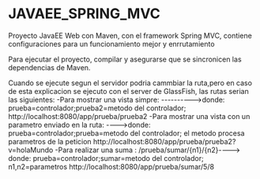 # JAVAEE_SPRING_MVC
Proyecto JavaEE Web con Maven, con el framework Spring MVC, contiene configuraciones para un funcionamiento mejor y enrrutamiento

Para ejecutar el proyecto, compilar y asegurarse que se sincronicen las dependencias de Maven.

Cuando se ejecute segun el servidor podria cammbiar la ruta,pero en caso de esta explicacion se ejecuto con el server de GlassFish,
las rutas serian las siguientes: 
-Para mostrar una vista simpre: ---------->donde: prueba=controlador;prueba2=metodo del controlador; 
  http://localhost:8080/app/prueba/prueba2
-Para mostrar una vista con un parametro enviado en la ruta: ---->donde: prueba=controlador;prueba=metodo del controlador; el metodo procesa parametros de la peticion
  http://localhost:8080/app/prueba/prueba2?v=holaMundo
-Para realizar una suma  :   /prueba/sumar/{n1}/{n2}----> donde: prueba=controlador;sumar=metodo del controlador; n1,n2=parametros
  http://localhost:8080/app/prueba/sumar/5/8
 
  

